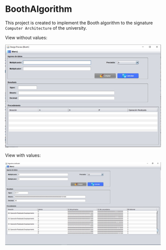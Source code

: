 # BoothAlgorithm
This project is created to implement the Booth algorithm to the signature `Computer Architecture` of the university.

View without values:

![View without values](https://github.com/JonnHenry/BoothAlgorithm/blob/master/src/Imagenes/interfaz_1.jpeg)


View with values:

![View with values](https://github.com/JonnHenry/BoothAlgorithm/blob/master/src/Imagenes/interfaz_2.jpeg)


